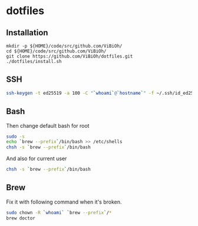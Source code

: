 # dotfiles

## Installation

```
mkdir -p ${HOME}/code/src/github.com/ViBiOh/
cd ${HOME}/code/src/github.com/ViBiOh/
git clone https://github.com/ViBiOh/dotfiles.git
./dotfiles/install.sh
```

## SSH

```bash
ssh-keygen -t ed25519 -a 100 -C "`whoami`@`hostname`" -f ~/.ssh/id_ed25519
```

## Bash

Then change default bash for root

```bash
sudo -s
echo `brew --prefix`/bin/bash >> /etc/shells
chsh -s `brew --prefix`/bin/bash
```

And also for current user

```bash
chsh -s `brew --prefix`/bin/bash
```

## Brew

Fix it with following command when it's broken.

```bash
sudo chown -R `whoami` `brew --prefix`/*
brew doctor
```

